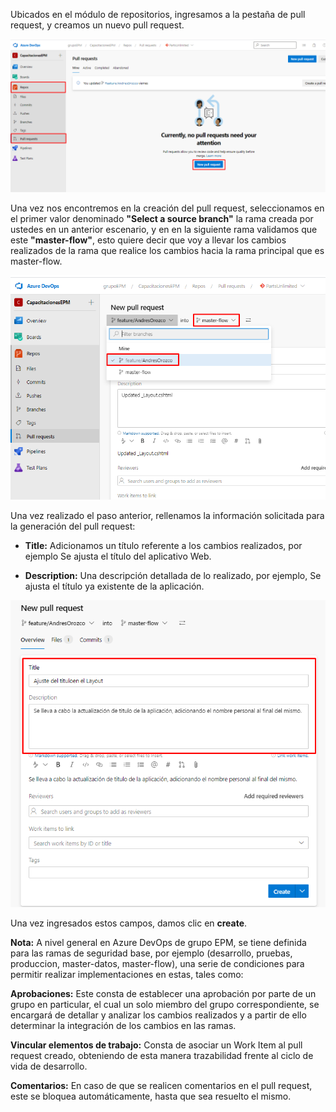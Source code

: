 Ubicados en el módulo de repositorios, ingresamos a la pestaña de pull request, y creamos un nuevo pull request.

![crear-pull-request](./assets/crear-pull-request.png)

Una vez nos encontremos en la creación del pull request, seleccionamos en el primer valor denominado **"Select a source branch"** la rama creada por ustedes en un anterior escenario, y en en la siguiente rama validamos que este **"master-flow"**, esto quiere decir que voy a llevar los cambios realizados de la rama que realice los cambios hacia la rama principal que es master-flow.

![seleccion-ramas](./assets/seleccion-ramas.png)

Una vez realizado el paso anterior, rellenamos la información solicitada para la generación del pull request: 

- **Title:** Adicionamos un título referente a los cambios realizados, por ejemplo Se ajusta el título del aplicativo Web.

- **Description:** Una descripción detallada de lo realizado, por ejemplo, Se ajusta el título ya existente de la aplicación.

![informacion-pull-request](./assets/informacion-pull-request.png)

Una vez ingresados estos campos, damos clic en **create**.

**Nota:** A nivel general en Azure DevOps de grupo EPM, se tiene definida para las ramas de seguridad base, por ejemplo (desarrollo, pruebas, produccion, master-datos, master-flow), una serie de condiciones para permitir realizar implementaciones en estas, tales como:

**Aprobaciones:** Este consta de establecer una aprobación por parte de un grupo en particular, el cual un solo miembro del grupo correspondiente, se encargará de detallar y analizar los cambios realizados y a partir de ello determinar la integración de los cambios en las ramas.

**Vincular elementos de trabajo:** Consta de asociar un Work Item al pull request creado, obteniendo de esta manera trazabilidad frente al ciclo de vida de desarrollo.

**Comentarios:** En caso de que se realicen comentarios en el pull request, este se bloquea automáticamente, hasta que sea resuelto el mismo.